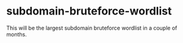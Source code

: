 # subdomain-bruteforce-wordlist
This will be the largest subdomain bruteforce wordlist in a couple of months.
